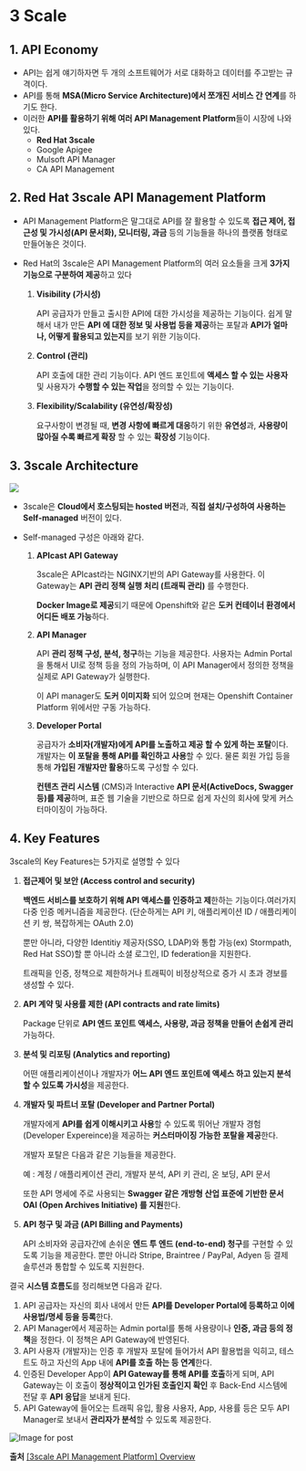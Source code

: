 # 3 Scale 

## 1. API Economy

- API는 쉽게 얘기하자면 두 개의 소프트웨어가 서로 대화하고 데이터를 주고받는 규격이다. 
- API를 통해 **MSA(Micro Service Architecture)에서 쪼개진 서비스 간 연계**를 하기도 한다.
- 이러한 **API를 활용하기 위해 여러 API Management Platform**들이 시장에 나와있다. 
  - **Red Hat 3scale**
  - Google Apigee
  - Mulsoft API Manager
  - CA API Management

## 2. Red Hat 3scale API Management Platform

- API Management Platform은 말그대로 API를 잘 활용할 수 있도록 **접근 제어, 접근성 및 가시성(API 문서화), 모니터링, 과금** 등의 기능들을 하나의 플랫폼 형태로 만들어놓은 것이다.

- Red Hat의 3scale은 API Management Platform의 여러 요소들을 크게 **3가지 기능으로 구분하여 제공**하고 있다

  1. **Visibility (가시성)**

     API 공급자가 만들고 출시한 API에 대한 가시성을 제공하는 기능이다. 쉽게 말해서 내가 만든 **API 에 대한 정보 및 사용법 등을 제공**하는 포탈과 **API가 얼마나, 어떻게 활용되고 있는지**를 보기 위한 기능이다.

  2. **Control (관리)**

     API 호출에 대한 관리 기능이다. API 엔드 포인트에 **액세스 할 수 있는 사용자** 및 사용자가 **수행할 수 있는 작업**을 정의할 수 있는 기능이다.

  3. **Flexibility/Scalability (유연성/확장성)**

     요구사항이 변경될 때, **변경 사항에 빠르게 대응**하기 위한 **유연성**과, **사용량이 많아질 수록 빠르게 확장** 할 수 있는 **확장성** 기능이다.



## 3. 3scale Architecture

![](https://miro.medium.com/max/1400/1*ehVo0DsAU9br64YCHYEc4A.png)

- 3scale은 **Cloud에서 호스팅되는 hosted 버전**과, **직접 설치/구성하여 사용하는 Self-managed** 버전이 있다.

- Self-managed 구성은 아래와 같다.

  1. **APIcast API Gateway**

     3scale은 APIcast라는 NGINX기반의 API Gateway를 사용한다. 이 Gateway는 **API 관리 정책 실행 처리 (트래픽 관리)** 를 수행한다.

     **Docker Image로 제공**되기 때문에 Openshift와 같은 **도커 컨테이너 환경에서 어디든 배포 가능**하다.

  2. **API Manager**

     API **관리 정책 구성, 분석, 청구**하는 기능을 제공한다. 사용자는 Admin Portal을 통해서 UI로 정책 등을 정의 가능하며, 이 API Manager에서 정의한 정책을 실제로 API Gateway가 실행한다.

     이 API manager도 **도커 이미지화** 되어 있으며 현재는 Openshift Container Platform 위에서만 구동 가능하다.

  3. **Developer Portal**

     공급자가 **소비자(개발자)에게 API를 노출하고 제공 할 수 있게 하는 포탈**이다. 개발자는 **이 포탈을 통해 API를 확인하고 사용**할 수 있다. 물론 회원 가입 등을 통해 **가입된 개발자만 활용**하도록 구성할 수 있다.

     **컨텐츠 관리 시스템** (CMS)과 Interactive **API 문서(ActiveDocs, Swagger 등)를 제공**하며, 표준 웹 기술을 기반으로 하므로 쉽게 자신의 회사에 맞게 커스터마이징이 가능하다.

## 4. Key Features

3scale의 Key Features는 5가지로 설명할 수 있다

1. **접근제어 및 보안 (Access control and security)**

   **백엔드 서비스를 보호하기 위해 API 액세스를 인증하고 제**한하는 기능이다.여러가지 다중 인증 메커니즘을 제공한다. (단순하게는 API 키, 애플리케이션 ID / 애플리케이션 키 쌍, 복잡하게는 OAuth 2.0)

   뿐만 아니라, 다양한 Identitiy 제공자(SSO, LDAP)와 통합 가능(ex) Stormpath, Red Hat SSO)할 뿐 아니라 소셜 로그인, ID federation을 지원한다.

   트래픽을 인증, 정책으로 제한하거나 트래픽이 비정상적으로 증가 시 초과 경보를 생성할 수 있다.

2. **API 계약 및 사용률 제한 (API contracts and rate limits)**

   Package 단위로 **API 엔드 포인트 액세스, 사용량, 과금 정책을 만들어 손쉽게 관리** 가능하다.

3. **분석 및 리포팅 (Analytics and reporting)**

   어떤 애플리케이션이나 개발자가 **어느 API 엔드 포인트에 액세스 하고 있는지 분석할 수 있도록 가시성**을 제공한다.

4. **개발자 및 파트너 포탈 (Developer and Partner Portal)**

   개발자에게 **API를 쉽게 이해시키고 사용**할 수 있도록 뛰어난 개발자 경험 (Developer Expereince)을 제공하는 **커스터마이징 가능한 포탈을 제공**한다.

   개발자 포탈은 다음과 같은 기능들을 제공한다.

   예 : 계정 / 애플리케이션 관리, 개발자 분석, API 키 관리, 온 보딩, API 문서

   또한 API 명세에 주로 사용되는 **Swagger 같은 개방형 산업 표준에 기반한 문서 OAI (Open Archives Initiative) 를 지원**한다.

5. **API 청구 및 과금 (API Billing and Payments)**

   API 소비자와 공급자간에 손쉬운 **엔드 투 엔드 (end-to-end) 청구**를 구현할 수 있도록 기능을 제공한다. 뿐만 아니라 Stripe, Braintree / PayPal, Adyen 등 결제 솔루션과 통합할 수 있도록 지원한다.

결국 **시스템 흐름도**를 정리해보면 다음과 같다.

1. API 공급자는 자신의 회사 내에서 만든 **API를 Developer Portal에 등록하고 이에 사용법/명세 등을 등록**한다. 
2. API Manager에서 제공하는 Admin portal를 통해 사용량이나 **인증, 과금 등의 정책**을 정한다. 이 정책은 API Gateway에 반영된다. 
3. API 사용자 (개발자)는 인증 후 개발자 포탈에 들어가서 API 활용법을 익히고, 테스트도 하고 자신의 App 내에 **API를 호출 하는 등 연계**한다.
4. 인증된 Developer App이 **API Gateway를 통해 API를 호출**하게 되며, API Gateway는 이 호출이 **정상적이고 인가된 호출인지 확인** 후 Back-End 시스템에 전달 후 **API 응답**을 보내게 된다. 
5. API Gateway에 들어오는 트래픽 유입, 활용 사용자, App, 사용률 등은 모두 API Manager로 보내서 **관리자가 분석**할 수 있도록 제공한다.

![Image for post](https://miro.medium.com/max/4080/1*yVtE1pkHgzP68HR-Su9aYw.png)



**출처** [[3scale API Management Platform] Overview](https://medium.com/@rlackdejr89/3-scale-api-management-platform-overview-187c861f798c)


